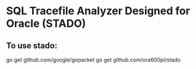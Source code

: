 # SQL Tracefile Analyzer Designed for Oracle (STADO)

## To use stado:

go get github.com/google/gopacket
go get github.com/ora600pl/stado

